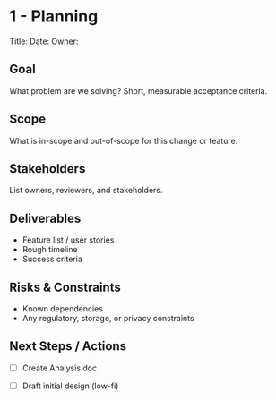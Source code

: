 # 1 - Planning

Title: 
Date: 
Owner: 

## Goal
What problem are we solving? Short, measurable acceptance criteria.

## Scope
What is in-scope and out-of-scope for this change or feature.

## Stakeholders
List owners, reviewers, and stakeholders.

## Deliverables
- Feature list / user stories
- Rough timeline
- Success criteria

## Risks & Constraints
- Known dependencies
- Any regulatory, storage, or privacy constraints

## Next Steps / Actions
- [ ] Create Analysis doc
- [ ] Draft initial design (low-fi)


